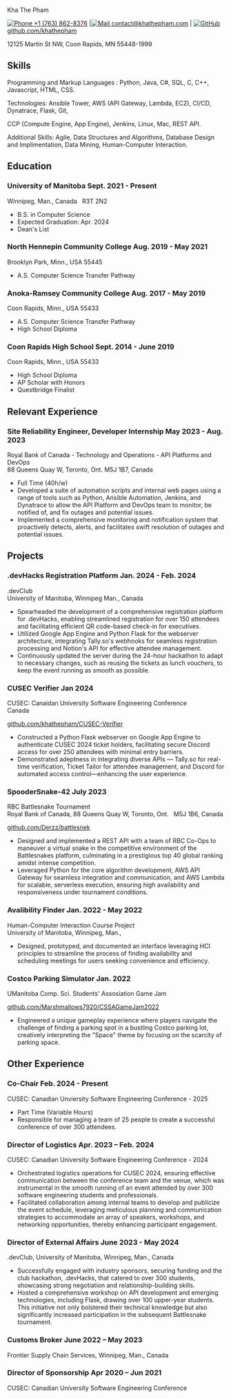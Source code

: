 <link rel="stylesheet" type="text/css" href="resume.css">
<link rel="stylesheet" href="https://fonts.googleapis.com/css?family=Roboto Slab">

<span class="name">Kha The Pham</span>

<span class="info">

[![Phone](https://img.icons8.com/ios-filled/50/apple-phone.png) +1 (763) 862-8376](tel:+17638628376) |[![Mail](https://simpleicons.org/icons/minutemailer.svg) contact@khathepham.com](mailto:contact@khathepham.com) |
[![GitHub](https://simpleicons.org/icons/github.svg) github.com/khathepham](https://github.com/khathepham)

12125 Martin St NW, Coon Rapids, MN 55448-1999



</span>

## Skills
Programming and Markup Languages : Python, Java, C#, SQL, C, C++, Javascript, HTML, CSS.

Technologies: Ansible Tower, AWS (API Gateway, Lambda, EC2), CI/CD, Dynatrace, Flask, Git,

CCP (Compute Engine, App Engine), Jenkins, Linux, Mac, REST API.

Additional Skills: Agile, Data Structures and Algorithms, Database Design and Implimentation, Data Mining, Human-Computer Interaction.

## Education

### University of Manitoba <time> Sept. 2021 - Present </time>
<location> Winnipeg, Man., Canada &nbsp; R3T 2N2</location>
- B.S. in Computer Science
- Expected Graduation: Apr. 2024
- Dean's List

### North Hennepin Community College <time> Aug. 2019 - May 2021 </time>
  <location> Brooklyn Park, Minn., USA 55445 </location>
- A.S. Computer Science Transfer Pathway

### Anoka-Ramsey Community College <time>Aug. 2017 - May 2019</time>
<location> Coon Rapids, Minn., USA 55433 </location>
- A.S. Computer Science Transfer Pathway
- High School Diploma

### Coon Rapids High School <time>Sept. 2014 - June 2019</time>
<location> Coon Rapids, Minn., USA 55433</location>
- High School Diploma
- AP Scholar with Honors
- Questbridge Finalist

## Relevant Experience

### Site Reliability Engineer, Developer Internship <time> May 2023 - Aug. 2023</time>

<location>Royal Bank of Canada - Technology and Operations - API Platforms and DevOps <br> 88 Queens Quay W, Toronto, Ont. M5J 1B7, Canada
</location>
- Full Time (40h/w)
- Developed a suite of automation scripts and internal web pages using a range of tools such as Python, Ansible Automation, Jenkins, and Dynatrace to allow the API Platform and DevOps team to monitor, be notified of, and fix outages and potential issues. 
- Implemented a comprehensive monitoring and notification system that proactively detects, alerts, and facilitates swift resolution of outages and potential issues.

## Projects
### .devHacks Registration Platform <time>Jan. 2024 - Feb. 2024</time>
<location>.devClub<br>University of Manitoba, Winnipeg Man., Canada</location>
- Spearheaded the development of a comprehensive registration platform for .devHacks, enabling streamlined registration for over 150 attendees and facilitating efficient QR code-based check-in for executives.
- Utilized Google App Engine and Python Flask for the webserver architecture, integrating Tally.so's webhooks for seamless registration processing and Notion's API for effective attendee management.
- Continuously updated the server during the 24-hour hackathon to adapt to necessary changes, such as reusing the tickets as lunch vouchers, to keep the event running as smooth as possible.

### CUSEC Verifier <time> Jan 2024 </time>
<location>CUSEC: Canaidan University Software Engineering Conference<br> Canada</location>

[github.com/khathepham/CUSEC-Verifier](https://github.com/khathepham/CUSEC-Verifier)
- Constructed a Python Flask webserver on Google App Engine to authenticate CUSEC 2024 ticket holders, facilitating secure Discord access for over 250 attendees with minimal entry barriers.
- Demonstrated adeptness in integrating diverse APIs — Tally.so for real-time verification, Ticket Tailor for attendee management, and Discord for automated access control—enhancing the user experience.
<!-- - Ensured scalability and reliable performance, contributing significantly to a vibrant online community and improved participant engagement for the conference. -->

### SpooderSnake-42 <time> July 2023 </time>
<location> RBC Battlesnake Tournament <br> Royal Bank of Canada, 88 Queens Quay W, Toronto, Ont. &nbsp; M5J 1B6, Canada</location>

[github.com/Derzz/battlesnek](https://github.com/Derzz/battlesnek)

- Designed and implemented a REST API with a team of RBC Co-Ops to maneuver a virtual snake in the competitive environment of the Battlesnakes platform, culminating in a prestigious top 40 global ranking amidst intense competition.
- Leveraged Python for the core algorithm development, AWS API Gateway for seamless integration and communication, and AWS Lambda for scalable, serverless execution, ensuring high availability and responsiveness under tournament conditions.
<!-- - Collaborated closely with fellow RBC co-op students to refine strategies, optimize the snake's AI for tactical advancement, and troubleshoot under pressure, demonstrating exceptional teamwork and problem-solving skills. -->

<!-- ### Circuit Breaker <time> Jan. 2023</time>
<location>UManitoba Comp. Sci. Students' Assosiation Game Jam</location>

[github.com/khathepham/CSGameJam-2023](https://github.com/khathepham/CSGameJam-2023) | [marshmallows7920.itch.io/circuit-breaker](https://marshmallows7920.itch.io/circuit-breaker)

- Facilitated teamwork to brainstorm and develop a game in 72 hours to tie in to the theme of "Glitch". 
- Aimed for players to play the role of the cat that gets into the owner’s computer and breaks circuits via mini-games with the intended result of having the owner can spend more time with the cat.
- Created and mixed a portion of the game music to build anticipation during gameplay. -->

### Avalibility Finder <time> Jan. 2022 - May 2022 </time>
<location>Human-Computer Interaction Course Project <br> University of Manitoba, Winnipeg, Man., </location>

- Designed, prototyped, and documented an interface leveraging HCI principles  to streamline the process of finding availability and scheduling meetings for users seeking convenience and efficiency.
<!-- - Employed a mix of qualitative and quantitative research methods, including surveys and usability testing, to gather user insights and validate design decisions, ensuring the final project effectively met user needs and expectations.
- Fostered a collaborative environment within the project team, leading to the successful integration of diverse ideas into the prototype's development and the refinement of documentation through iterative feedback and peer reviews. -->

###  Costco Parking Simulator <time>Jan. 2022</time>
<location>UManitoba Comp. Sci. Students' Assosiation Game Jam</location>

[github.com/Marshmallows7920/CSSAGameJam2022](https://github.com/Marshmallows7920/CSSAGameJam2022) 
<!-- | [marshmallows7920.itch.io/costco-parking-simulator](https://marshmallows7920.itch.io/costco-parking-simulator) -->
<!-- - Spearheaded a collaborative effort to conceptualize and develop an innovative game within a 72-hour timeframe, aligning with the game jam's theme of "Space." Utilized Unity Game Engine for development and Figma for ideation and design brainstorming. -->
- Engineered a unique gameplay experience where players navigate the challenge of finding a parking spot in a bustling Costco parking lot, creatively interpreting the "Space" theme by focusing on the scarcity of parking space.


## Other Experience

### Co-Chair <time> Feb. 2024 - Present</time>

<location>CUSEC: Canadian Unviersity Software Engineering Conference - 2025
- Part Time (Variable Hours)
- Responsible for managing a team of 25 people to create a successful conference of over 300 attendees.

### Director of Logistics  <time> Apr. 2023 – Feb. 2024 </time>

<location> CUSEC: Canadian University Software Engineering Conference - 2024</location>

- Orchestrated logistics operations for CUSEC 2024, ensuring effective communication between the conference team and the venue, which was instrumental in the smooth running of an event attended by over 300 software engineering students and professionals.
- Facilitated collaboration among internal teams to develop and publicize the event schedule, leveraging meticulous planning and communication strategies to accommodate an array of speakers, workshops, and networking opportunities, thereby enhancing participant engagement.

### Director of External Affairs <time> June 2023 - May 2024 </time>
<location> .devClub, University of Manitoba, Winnipeg, Man., Canada

- Successfully engaged with industry sponsors, securing funding and the club hackathon, .devHacks, that catered to over 300 students, showcasing strong negotiation and relationship-building skills.
- Hosted a comprehensive workshop on API development and emerging technologies, including Flask, drawing over 100 upper-year students. This initiative not only bolstered their technical knowledge but also significantly increased participation in the subsequent Battlesnake tournament.
<!-- - Leveraged strategic planning and community outreach to enhance the club's visibility and provide members with invaluable learning and networking opportunities, furthering the club's mission to support student development in software engineering. -->

### Customs Broker <time> June 2022 – May 2023 </time>

<location> Frontier Supply Chain Services, Winnipeg, Man., Canada </location>

<!-- - Expertly managed the processing of customs documentation for shipments entering Canada, ensuring compliance with all regulatory requirements and facilitating smooth cross-border transactions. -->


### Director of Sponsorship <time> Apr 2020 – Jun 2021 </time>

<location> CUSEC: Canadian University Software Engineering Conference</location>
<!-- 
- Played a pivotal role in the orchestration of a national software engineering conference, attracting over 200 students from across Canada through strategic sponsorship acquisition, contract negotiation, and meticulous coordination of details via email, video chat, and phone.
- Enhanced the conference's profile and financial stability by establishing and maintaining robust relationships with sponsors, ensuring a diverse range of industry support that enriched the event's offerings and attendee experience. -->

<!-- ### Junior Business Analyst <time> Jan. 2022 – May 2022 </time>

<location>Information Services and Technology, University of Manitoba, Winnipeg, Man., Canada  </location> -->

<!-- - Initialized the overhaul process for the transition from Classic Sharepoint to Modern Sharepoint for the University's internal IT Site. -->

<!-- ### Sales Consultant <time> Aug. 2018 – Aug 2021 </time>

<location> Best Buy, Blaine, Minn., USA </location>

- Maximized customer satisfaction by identifying and assessing customer needs, analyzing all possible options, and thoroughly advising them of their best solutions, delivering a yearly Net Promoter Score of 98/100.

### Tea Barista <time> May 2019 – Aug 2021 </time>

<location> Tii Cup, Minneapolis, Minn., USA </location>

- Trained new members to maintain consistant quality of services.
- Streamlined inventory process to ensure timely deliveries.

### Mathematics Tutor <time> Mar 2017 – Mar 2019 </time>

<location> Mathnasium, Blaine, Minn., USA </location>

- Tutored children K-12 on a variety of mathematics concepts.
- Tracked students progress and accomplishments to analyze and adjust tutoring methods. -->
<!-- Detail checks: 1. No period for each bullet; 2. Past tense for previous work; 3. Present tense for current work; 4. Spell check passed; 5. Grammarly check passed; 6. Sync with Linkedin; 7. Check paper format -->
